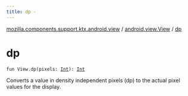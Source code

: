 ```yaml
---
title: dp - 
---
```


[mozilla.components.support.ktx.android.view](../index.html) / [android.view.View](index.html) / [dp](./dp.html)

# dp

`fun View.dp(pixels: `[`Int`](https://kotlinlang.org/api/latest/jvm/stdlib/kotlin/-int/index.html)`): `[`Int`](https://kotlinlang.org/api/latest/jvm/stdlib/kotlin/-int/index.html)

Converts a value in density independent pixels (dp) to the actual pixel values for the display.

